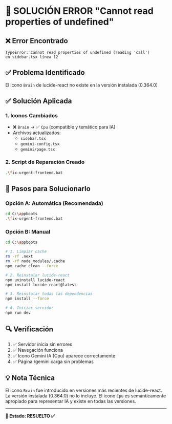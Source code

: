 # 🚨 SOLUCIÓN ERROR "Cannot read properties of undefined"

## ❌ **Error Encontrado**
```
TypeError: Cannot read properties of undefined (reading 'call')
en sidebar.tsx línea 12
```

## ✅ **Problema Identificado**
El icono `Brain` de lucide-react no existe en la versión instalada (0.364.0)

## ✅ **Solución Aplicada**

### 1. **Iconos Cambiados**
- ❌ `Brain` → ✅ `Cpu` (compatible y temático para IA)
- Archivos actualizados:
  - `sidebar.tsx` 
  - `gemini-config.tsx`
  - `gemini/page.tsx`

### 2. **Script de Reparación Creado**
```bash
.\fix-urgent-frontend.bat
```

## 🚀 **Pasos para Solucionarlo**

### **Opción A: Automática (Recomendada)**
```bash
cd C:\appboots
.\fix-urgent-frontend.bat
```

### **Opción B: Manual**
```bash
cd C:\appboots

# 1. Limpiar cache
rm -rf .next
rm -rf node_modules/.cache
npm cache clean --force

# 2. Reinstalar lucide-react
npm uninstall lucide-react
npm install lucide-react@latest

# 3. Reinstalar todas las dependencias
npm install --force

# 4. Iniciar servidor
npm run dev
```

## 🔍 **Verificación**

1. ✅ Servidor inicia sin errores
2. ✅ Navegación funciona
3. ✅ Icono Gemini IA (Cpu) aparece correctamente
4. ✅ Página /gemini carga sin problemas

## 💡 **Nota Técnica**

El icono `Brain` fue introducido en versiones más recientes de lucide-react. 
La versión instalada (0.364.0) no lo incluye. El icono `Cpu` es semánticamente 
apropiado para representar IA y existe en todas las versiones.

---

**🎯 Estado: RESUELTO ✅**

